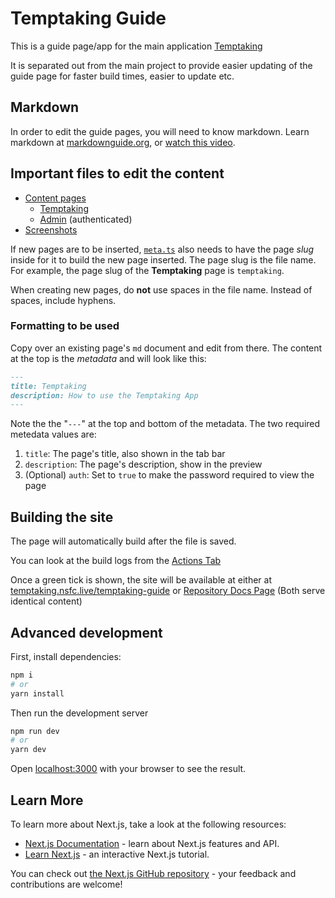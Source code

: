 # Temptaking Guide

This is a guide page/app for the main application [Temptaking](https://temptaking.nsfc.live/)

It is separated out from the main project to provide easier updating of the guide page for faster build times, easier to update etc.

## Markdown

In order to edit the guide pages, you will need to know markdown. Learn markdown at [markdownguide.org](https://www.markdownguide.org/), or [watch this video](https://www.youtube.com/watch?v=HUBNt18RFbo).

## Important files to edit the content

- [Content pages](content/index.md)
  - [Temptaking](content/temptaking.md)
  - [Admin](content/admin.md) (authenticated)
- [Screenshots](public/screenshots)

If new pages are to be inserted, [`meta.ts`](content/meta.ts) also needs to have the page _slug_ inside for it to build the new page inserted. The page slug is the file name. For example, the page slug of the **Temptaking** page is `temptaking`.

When creating new pages, do **not** use spaces in the file name. Instead of spaces, include hyphens.

### Formatting to be used

Copy over an existing page's `md` document and edit from there. The content at the top is the _metadata_ and will look like this:

```md
---
title: Temptaking
description: How to use the Temptaking App
---
```

Note the the "`---`" at the top and bottom of the metadata. The two required metedata values are:

1. `title`: The page's title, also shown in the tab bar
2. `description`: The page's description, show in the preview
3. (Optional) `auth`: Set to `true` to make the password required to view the page

## Building the site

The page will automatically build after the file is saved.

You can look at the build logs from the [Actions Tab](https://github.com/HavenOfExcellence/temptaking-guide/actions)

Once a green tick is shown, the site will be available at either at [temptaking.nsfc.live/temptaking-guide](temptaking.nsfc.live/temptaking-guide/) or [Repository Docs Page](https://havenofexcellence.github.io/temptaking-guide/) (Both serve identical content)

## Advanced development

First, install dependencies:

```bash
npm i
# or
yarn install
```

Then run the development server

```bash
npm run dev
# or
yarn dev
```

Open [localhost:3000](http://localhost:3000) with your browser to see the result.

## Learn More

To learn more about Next.js, take a look at the following resources:

- [Next.js Documentation](https://nextjs.org/docs) - learn about Next.js features and API.
- [Learn Next.js](https://nextjs.org/learn) - an interactive Next.js tutorial.

You can check out [the Next.js GitHub repository](https://github.com/vercel/next.js/) - your feedback and contributions are welcome!
